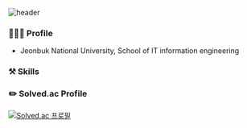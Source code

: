 ![header](https://capsule-render.vercel.app/api?type=waving&color=674ECC&gradient&height=200&section=header&text=Welcome&fontSize=90&animation=fadeIn&fontAlignY=43&d%20Github%20Profile&descAlignY=51&descAlign=62&fontColor=ffc0cb)

### 🙋🏻‍♂️ Profile
- Jeonbuk National University, School of IT information engineering

### ⚒️ Skills

### ✏️ Solved.ac Profile
[![Solved.ac
프로필](http://mazassumnida.wtf/api/v2/generate_badge?boj=dlsrks0631)](https://solved.ac/dlsrks0631)
